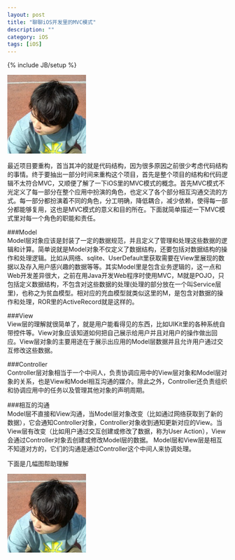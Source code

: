 ```yaml
---
layout: post
title: "聊聊iOS开发里的MVC模式"
description: ""
category: iOS
tags: [iOS]
---
```

{% include JB/setup %}

![Image1 icon](/assets/resources/portrait.jpg)

最近项目要重构，首当其冲的就是代码结构，因为很多原因之前很少考虑代码结构的事情。终于要抽出一部分时间来重构这个项目，首先是整个项目的结构和代码逻辑不太符合MVC，又顺便了解了一下iOS里的MVC模式的概念。首先MVC模式不光定义了每一部分在整个应用中扮演的角色，也定义了各个部分相互沟通交流的方式。每一部分都扮演着不同的角色，分工明确，降低耦合，减少依赖，使得每一部分都能够复用，这也是MVC模式的意义和目的所在。下面就简单描述一下MVC模式里对每一个角色的职能和责任。

###Model  
Model层对象应该是封装了一定的数据规范，并且定义了管理和处理这些数据的逻辑和计算。简单说就是Model对象不仅定义了数据结构，还要包括对数据结构的操作和处理逻辑。比如从网络、sqlite、UserDefault里获取需要在View里展现的数据以及存入用户感兴趣的数据等等。其实Model里是包含业务逻辑的，这一点和Web开发差异很大，之前在用Java开发Web程序时使用MVC，M就是POJO，只包括定义数据结构，不包含对这些数据的处理(处理的部分放在一个叫Service层里)，也称之为贫血模型。相对应的充血模型就类似这里的M，是包含对数据的操作和处理，ROR里的ActiveRecord就是这样的。  

###View  
View层的理解就很简单了，就是用户能看得见的东西，比如UIKit里的各种系统自带控件等。View对象应该知道如何把自己展示给用户并且对用户的操作做出回应。View层对象的主要用途在于展示出应用的Model层数据并且允许用户通过交互修改这些数据。  

###Controller  
Controller层对象相当于一个中间人，负责协调应用中的View层对象和Model层对象的关系，也是View和Model相互沟通的媒介。除此之外，Controller还负责组织和协调应用中的任务以及管理其他对象的声明周期。


###相互的沟通  
Model层不直接和View沟通，当Model层对象改变（比如通过网络获取到了新的数据），它会通知Controller对象，Controller对象收到通知更新对应的View。当View层有改变（比如用户通过交互创建或修改了数据，称为User Action），View会通过Controller对象去创建或修改Model层的数据。 Model层和View层是相互不知道对方的，它们的沟通是通过Controller这个中间人来协调处理。  

下面是几幅图帮助理解

![Image1 icon](/assets/resources/portrait.jpg)








































